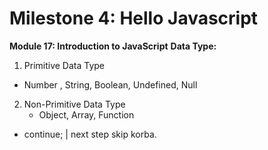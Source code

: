 # Milestone 4: Hello Javascript

**Module 17: Introduction to JavaScript**
**Data Type:**

1. Primitive Data Type

- Number , String, Boolean, Undefined, Null

2. Non-Primitive Data Type
   - Object, Array, Function

- continue; | next step skip korba.
